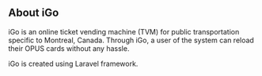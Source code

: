 
## About iGo

iGo is an online ticket vending machine (TVM) for public transportation specific to Montreal, Canada. Through iGo, a user of the system can reload their OPUS cards without any hassle. 

iGo is created using Laravel framework. 
